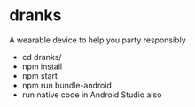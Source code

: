 # dranks
A wearable device to help you party responsibly

- cd dranks/
- npm install
- npm start
- npm run bundle-android
- run native code in Android Studio also
